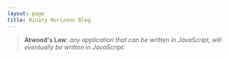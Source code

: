 ```yaml
---
layout: page
title: Binary Horizons Blog
---
```


> **Atwood's Law**: *any application that can be written in JavaScript, will eventually be written in JavaScript.*
